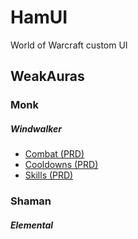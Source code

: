# HamUI
World of Warcraft custom UI

## WeakAuras

### Monk
##### Windwalker
* [Combat (PRD)](http://pastebin.com/ZcB0T0s9)
* [Cooldowns (PRD)](http://pastebin.com/UZaf9uhH)
* [Skills (PRD)](http://pastebin.com/qBqPHBhP)

### Shaman
##### Elemental
